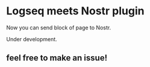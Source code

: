 # Logseq meets Nostr plugin

Now you can send block of page to Nostr.

Under development.

## feel free to make an issue!

